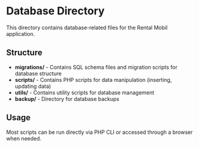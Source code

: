 # Database Directory

This directory contains database-related files for the Rental Mobil application.

## Structure

- **migrations/** - Contains SQL schema files and migration scripts for database structure
- **scripts/** - Contains PHP scripts for data manipulation (inserting, updating data)
- **utils/** - Contains utility scripts for database management
- **backup/** - Directory for database backups

## Usage

Most scripts can be run directly via PHP CLI or accessed through a browser when needed. 